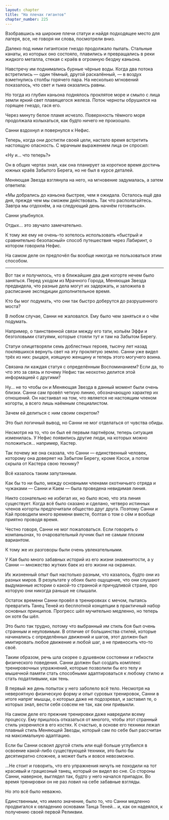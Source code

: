 ```yaml
---
layout: chapter
title: "На плечах гигантов"
chapter_number: 225
---
```


Взобравшись на широкие плечи статуи и найдя подходящее место для лагеря, все, не говоря ни слова, посмотрели вниз.

Далеко под ними гигантское гнездо продолжало пылать. Стальные канаты, из которых оно состояло, плавились и превращались в реки жидкого металла, стекая с краёв в огромную бездну каньона.

Навстречу им поднимались бурные чёрные воды. Когда два потока встретились — один тёмный, другой раскалённый, — в воздух взметнулись столбы горячего пара. На несколько мгновений показалось, что свет и тьма оказались равны.

Но тогда из глубин каньона поднялось проклятое море и смыло с лица земли яркий свет плавящегося железа. Поток черноты обрушился на горящее гнездо, гася его.

Через минуту белое пламя исчезло. Поверхность тёмного моря продолжала колыхаться, как будто ничего не произошло.

Санни вздохнул и повернулся к Нефис.

Теперь, когда они достигли своей цели, настало время встретить настоящую опасность. С мрачным выражением лица он спросил:

«Ну и… что теперь?»

Он в общих чертах знал, как она планирует за короткое время достичь южных краёв Забытого Берега, но не был в курсе деталей.

Меняющая Звезда взглянула на него, на мгновение задумалась, а затем ответила:

«Мы добрались до каньона быстрее, чем я ожидала. Осталось ещё два дня, прежде чем мы сможем действовать. Так что располагайтесь. Завтра мы отдохнём, а на следующий день начнём готовиться».

Санни улыбнулся.

Отдых... это звучало замечательно.

К тому же ему не очень-то хотелось использовать «быстрый и сравнительно безопасный» способ путешествия через Лабиринт, о котором говорила Нефис.

На самом деле он предпочёл бы вообще никогда не пользоваться этим способом.

***

Вот так и получилось, что в ближайшие два дня когорте нечем было заняться. Перед уходом из Мрачного Города, Меняющая Звезда предвидела, что разные дела могут их задержать, и заложила в расписание экспедиции дополнительное время.

Кто бы мог подумать, что они так быстро доберутся до разрушенного моста?

В любом случае, Санни не жаловался. Ему было чем заняться и о чём подумать.

Например, о таинственной связи между его тати, копьём Эффи и безголовыми статуями, которые стояли тут и там на Забытом Берегу.

Статуи олицетворяли семь доблестных героев, тысячу лет назад поклявшихся вернуть свет на эту проклятую землю. Санни уже видел трёх из них: рыцаря, изящную женщину и теперь этого могучего воина.

Связана ли каждая статуя с определённым Воспоминанием? Если да, то что это за связь и почему Нефис так неохотно делится этой информацией с другими?

Ну... не то чтобы он и Меняющая Звезда в данный момент были очень близки. Санни сам провёл четкую линию, обозначающую характер их отношений. Он настаивал на том, что является не настоящим членом когорты, а всего лишь наёмным специалистом.

Зачем ей делиться с ним своим секретом?

Это был логичный вывод, но Санни не мог отделаться от чувства обиды.

Несмотря на то, что он был её первым партнёром, теперь ситуация изменилась. У Нефис появились другие люди, на которых можно положиться... например, Кастер.

Так почему же она сказала, что Санни — единственный человек, которому она доверяет на Забытом Берегу, кроме Кэсси, а потом скрыла от Кастера свою технику?

Всё казалось таким запутанным.

Как бы то ни было, между основными членами охотничьего отряда и чужаками — Санни и Каем — была проведена невидимая линия.

Никто сознательно не избегал их, но было ясно, что эта линия существует. Когда всё было сказано и сделано, четверо истинных членов когорты предпочитали общество друг друга. Поэтому Санни и Кай проводили много времени вместе, болтая о том о сём и вообще приятно проводя время.

Честно говоря, Санни не мог пожаловаться. Если говорить о компаньонах, то очаровательный лучник был не самым плохим вариантом.

К тому же их разговоры были очень увлекательными.

У Кая было много забавных историй из его жизни знаменитости, а у Санни — множество жутких баек из его жизни на окраинах.

Их жизненный опыт был настолько разным, что казалось, будто они из разных миров. В результате у обоих было ощущение, что они слушают выдуманные истории о какой-то странной и причудливой стране, про которую они никогда раньше не слышали.

Остаток времени Санни провёл в тренировках с мечом, пытаясь превратить Танец Теней из бесплотной концепции в практичный набор основных принципов. Прогресс шёл мучительно медленно, но теперь он хотя бы шёл.

Это было так трудно, потому что выбранный им стиль боя был очень странным и неуловимым. В отличие от большинства стилей, которые начинались с определённых движений и шагов, этот должен был имитировать любое движение и любой шаг, а не привносить что-то своё.

Таким образом, речь шла скорее о душевном состоянии и гибкости физического поведения. Санни должен был создать комплекс тренировочных упражнений, которые позволили бы его телу и мышечной памяти стать способными адаптироваться к любому стилю и стать податливыми, как тень.

В первый же день попыток у него заболело всё тело. Несмотря на невероятную физическую форму и опыт суровых тренировок, Санни в итоге напряг мышцы, о которых даже не подозревал, и заставил те, о которых знал, вести себя совсем не так, как они привыкли.

На самом деле его прежние тренировки даже навредили всему процессу. Ему пришлось отказаться от многого, чтобы этот странный стиль укоренился в его костях. К счастью, в основе его техники лежал плавный стиль Меняющей Звезды, который сам по себе был рассчитан на максимальную адаптацию.

Если бы Санни освоил другой стиль или ещё больше углубился в освоение какой-либо существующей техники, это было бы десятикратно сложнее, а может быть и вовсе невозможно.

...Не стоит и говорить, что его упражнения ничуть не походили на тот красивый и грациозный танец, который он видел во сне. Со стороны Санни, наверное, выглядел так, будто у него начался припадок. Во время тренировки он не раз ловил на себе забавные взгляды.

Но это всё было неважно.

Единственным, что имело значение, было то, что Санни медленно продвигался к овладению основами Танца Теней... и, как он надеялся, к получению своей первой Реликвии.